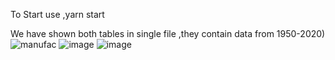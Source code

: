 To Start use ,yarn start

 We have shown both tables in single file ,they contain data from 1950-2020)
![manufac](https://github.com/himanshusk911/Manufac/assets/106154444/65ec66b1-c7c9-4afd-abab-ff923c256de4)
![image](https://github.com/himanshusk911/Manufac/assets/106154444/5e6f9c5f-024a-43f7-b748-df0423308316)
![image](https://github.com/himanshusk911/Manufac/assets/106154444/6957242b-456d-4078-8a84-44299acb460c)



